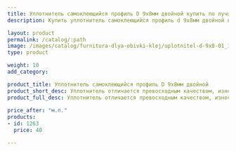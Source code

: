 ```yaml
---
title: Уплотнитель самоклеющийся профиль D 9х8мм двойной купить по лучшей цене с доставкой - Поролоныч
description: Купить уплотнитель самоклеющийся профиль d 9х8мм двойной в розницу с доставкой по Москве в интернет-магазине Поролоныча.

layout: product
permalink: /catalog/:path
image: /images/catalog/furnitura-dlya-obivki-klej/uplotnitel-d-9x8-01_1600w.jpg
type: product

weight: 10
add_category: 

product_title: Уплотнитель самоклеющийся профиль D 9х8мм двойной
product_short_desc: Уплотнитель отличается превосходным качеством, износоустойчивостью, способен выдерживать широкий диапазон колебания температуры.
product_full_desc: Уплотнитель отличается превосходным качеством, износоустойчивостью, способен выдерживать широкий диапазон колебания температуры.
        
price_after: "м.п."
products:
- id: 1263
  price: 40

---
```

